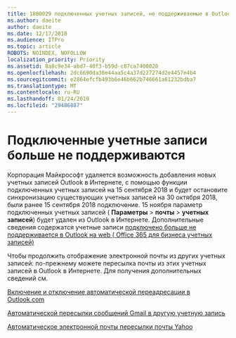 ```yaml
---
title: 1800029 подключенных учетных записей, не поддерживаемые в Outlook в Интернете
ms.author: daeite
author: daeite
ms.date: 12/17/2018
ms.audience: ITPro
ms.topic: article
ROBOTS: NOINDEX, NOFOLLOW
localization_priority: Priority
ms.assetid: 8a8c9e34-abd7-40f3-b59d-c87ca7400020
ms.openlocfilehash: 2dc6690da30e44aa5c4a37d227274d2e4457e4b4
ms.sourcegitcommit: e2864efcfb493b6e46b662b746661a61232bdba7
ms.translationtype: MT
ms.contentlocale: ru-RU
ms.lasthandoff: 01/24/2019
ms.locfileid: "29486887"
---
```

# <a name="connected-accounts-are-no-longer-supported"></a>Подключенные учетные записи больше не поддерживаются

Корпорация Майкрософт удаляется возможность добавления новых учетных записей Outlook в Интернете, с помощью функции подключенных учетных записей на 15 сентября 2018 и будет остановите синхронизацию существующих учетных записей на 30 октября 2018, были ранее 15 сентября 2018 подключение. 15 ноября параметр подключенных учетных записей ( **Параметры** \> **почты** \> **учетных записей**) будет удален из Outlook в Интернете. Дополнительные сведения содержатся учетные записи [подключено больше не поддерживается в Outlook на web ( Office 365 для бизнеса учетных записей)](https://support.office.com/en-us/article/Connected-accounts-is-no-longer-supported-in-Outlook-on-the-web-Office-365-for-business-accounts-5cc526bf-e928-4a99-8b9f-5e089df7d887)
  
Чтобы продолжить отображение электронной почты из других учетных записей: по-прежнему можете пересылка почты из этих учетных записей в Outlook в Интернете. Для получения дополнительных сведений см.
  
[Включение и отключение автоматической переадресации в Outlook.com](https://go.microsoft.com/fwlink/?linkid=2038346)
  
[Автоматической пересылки сообщений Gmail в другую учетную запись](https://support.google.com/mail/answer/10957?hl=en)
  
[Автоматическое электронной почты пересылки почты Yahoo](https://help.yahoo.com/kb/SLN22028.mdl?guccounter=1)
  

